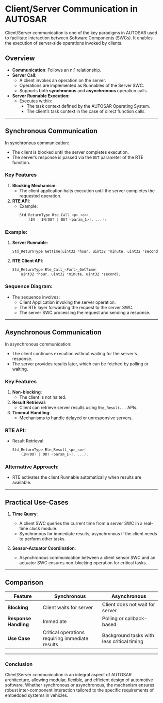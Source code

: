 # Client/Server Communication in AUTOSAR

Client/Server communication is one of the key paradigms in AUTOSAR used to facilitate interaction between Software Components (SWCs). It enables the execution of server-side operations invoked by clients.

## **Overview**

- **Communication**: Follows an n:1 relationship.
- **Server Call**:
  - A client invokes an operation on the server.
  - Operations are implemented as Runnables of the Server SWC.
  - Supports both **synchronous** and **asynchronous** operation calls.
- **Server Runnable Execution**:
  - Executes within:
    - The task context defined by the AUTOSAR Operating System.
    - The client’s task context in the case of direct function calls.

---

## **Synchronous Communication**

In synchronous communication:
- The client is blocked until the server completes execution.
- The server’s response is passed via the `OUT` parameter of the RTE function.

### **Key Features**
1. **Blocking Mechanism**:
   - The client application halts execution until the server completes the requested operation.
2. **RTE API**:
   - Example:
     ```c
     Std_ReturnType Rte_Call_<p>_<o>(
         [IN | IN/OUT | OUT <param_1>], ...);
     ```

### **Example**:
1. **Server Runnable**:
   ```c
   Std_ReturnType GetTime(uint32 *hour, uint32 *minute, uint32 *second);
   ```
2. **RTE Client API**:
   ```c
   Std_ReturnType Rte_Call_<Port>_GetTime(
       uint32 *hour, uint32 *minute, uint32 *second);
   ```

### **Sequence Diagram**:
- The sequence involves:
  - Client Application invoking the server operation.
  - The RTE layer forwarding the request to the server SWC.
  - The server SWC processing the request and sending a response.

---

## **Asynchronous Communication**

In asynchronous communication:
- The client continues execution without waiting for the server's response.
- The server provides results later, which can be fetched by polling or waiting.

### **Key Features**
1. **Non-blocking**:
   - The client is not halted.
2. **Result Retrieval**:
   - Client can retrieve server results using `Rte_Result...` APIs.
3. **Timeout Handling**:
   - Mechanisms to handle delayed or unresponsive servers.

### **RTE API**:
- Result Retrieval:
  ```c
  Std_ReturnType Rte_Result_<p>_<o>(
      [IN/OUT | OUT <param_1>], ...);
  ```

### **Alternative Approach**:
- RTE activates the client Runnable automatically when results are available.

---

## **Practical Use-Cases**

1. **Time Query**:
   - A client SWC queries the current time from a server SWC in a real-time clock module.
   - Synchronous for immediate results, asynchronous if the client needs to perform other tasks.

2. **Sensor-Actuator Coordination**:
   - Asynchronous communication between a client sensor SWC and an actuator SWC ensures non-blocking operation for critical tasks.

---

## **Comparison**

| **Feature**         | **Synchronous**                | **Asynchronous**                     |
|----------------------|---------------------------------|---------------------------------------|
| **Blocking**         | Client waits for server        | Client does not wait for server       |
| **Response Handling**| Immediate                      | Polling or callback-based             |
| **Use Case**         | Critical operations requiring immediate results | Background tasks with less critical timing |

---

### **Conclusion**

Client/Server communication is an integral aspect of AUTOSAR architecture, allowing modular, flexible, and efficient design of automotive software. Whether synchronous or asynchronous, the mechanism ensures robust inter-component interaction tailored to the specific requirements of embedded systems in vehicles.
